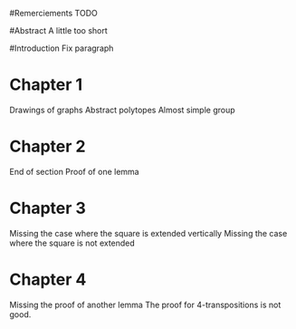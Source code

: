 #Remerciements
TODO

#Abstract
A little too short

#Introduction
Fix paragraph

# Chapter 1
Drawings of graphs
Abstract polytopes
Almost simple group

# Chapter 2
End of section
Proof of one lemma

# Chapter 3
Missing the case where the square is extended vertically
Missing the case where the square is not extended

# Chapter 4
Missing the proof of another lemma
The proof for 4-transpositions is not good.
